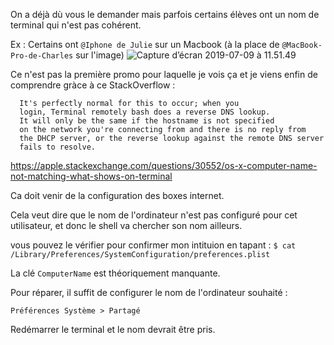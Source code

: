 On a déjà dù vous le demander mais parfois certains élèves ont un nom de terminal qui n'est pas cohérent.

Ex : Certains ont `@Iphone de Julie` sur un Macbook (à la place de `@MacBook-Pro-de-Charles` sur l'image)
![Capture d’écran 2019-07-09 à 11.51.49](https://i.imgur.com/dCJst9T.png)

Ce n'est pas la première promo pour laquelle je vois ça et je viens enfin de comprendre gràce à ce StackOverflow : 

```
  It's perfectly normal for this to occur; when you
  login, Terminal remotely bash does a reverse DNS lookup. 
  It will only be the same if the hostname is not specified
  on the network you're connecting from and there is no reply from
  the DHCP server, or the reverse lookup against the remote DNS server
  fails to resolve.
``` 
https://apple.stackexchange.com/questions/30552/os-x-computer-name-not-matching-what-shows-on-terminal

Ca doit venir de la configuration des boxes internet.

Cela veut dire que le nom de l'ordinateur n'est pas configuré pour cet utilisateur, et donc le shell va chercher son nom ailleurs.

vous pouvez le vérifier pour confirmer mon intituion en tapant : 
`$ cat /Library/Preferences/SystemConfiguration/preferences.plist`

La clé `ComputerName` est théoriquement manquante.

Pour réparer, il suffit de configurer le nom de l'ordinateur souhaité : 

`Préférences Système > Partagé`

Redémarrer le terminal et le nom devrait être pris.


